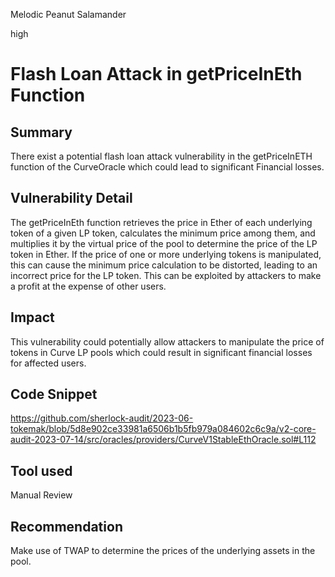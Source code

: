 Melodic Peanut Salamander

high

# Flash Loan Attack in getPriceInEth Function
## Summary

There exist a potential flash loan attack vulnerability in the getPriceInETH function of the CurveOracle which could lead to significant Financial losses.

## Vulnerability Detail

The getPriceInEth function retrieves the price in Ether of each underlying token of a given LP token, calculates the minimum price among them, and multiplies it by the virtual price of the pool to determine the price of the LP token in Ether. If the price of one or more underlying tokens is manipulated, this can cause the minimum price calculation to be distorted, leading to an incorrect price for the LP token. This can be exploited by attackers to make a profit at the expense of other users.

## Impact

This vulnerability could potentially allow attackers to manipulate the price of tokens in Curve LP pools which could result in significant financial losses for affected users.

## Code Snippet

https://github.com/sherlock-audit/2023-06-tokemak/blob/5d8e902ce33981a6506b1b5fb979a084602c6c9a/v2-core-audit-2023-07-14/src/oracles/providers/CurveV1StableEthOracle.sol#L112

## Tool used

Manual Review

## Recommendation

Make use of TWAP to determine the prices of the underlying assets in the pool.